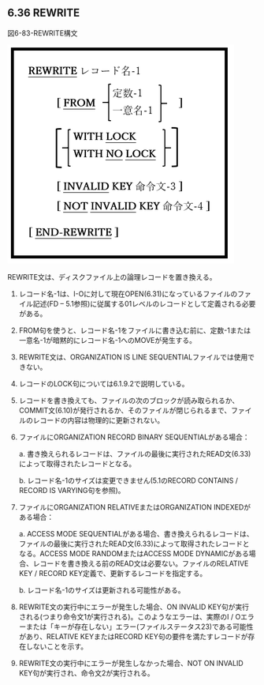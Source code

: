 ## 6.36 REWRITE

図6-83-REWRITE構文

![alt text](Image/6-83-Rewrite.png)

REWRITE文は、ディスクファイル上の論理レコードを置き換える。

1. レコード名-1は、I-Oに対して現在OPEN(6.31)になっているファイルのファイル記述(FD – 5.1参照)に従属する01レベルのレコードとして定義される必要がある。

2. FROM句を使うと、レコード名-1をファイルに書き込む前に、定数-1または一意名-1が暗黙的にレコード名-1へのMOVEが発生する。

3. REWRITE文は、ORGANIZATION IS LINE SEQUENTIALファイルでは使用できない。

4. レコードのLOCK句については6.1.9.2で説明している。

5. レコードを書き換えても、ファイルの次のブロックが読み取られるか、COMMIT文(6.10)が発行されるか、そのファイルが閉じられるまで、ファイルのレコードの内容は物理的に更新されない。

6. ファイルにORGANIZATION RECORD BINARY SEQUENTIALがある場合：

    a. 書き換えられるレコードは、ファイルの最後に実行されたREAD文(6.33)によって取得されたレコードとなる。
    
    b. レコード名-1のサイズは変更できません(5.1のRECORD CONTAINS / RECORD IS VARYING句を参照)。

7. ファイルにORGANIZATION RELATIVEまたはORGANIZATION INDEXEDがある場合：

    a. ACCESS MODE SEQUENTIALがある場合、書き換えられるレコードは、ファイルの最後に実行されたREAD文(6.33)によって取得されたレコードとなる。ACCESS MODE RANDOMまたはACCESS MODE DYNAMICがある場合、レコードを書き換える前のREAD文は必要ない。ファイルのRELATIVE KEY / RECORD KEY定義で、更新するレコードを指定する。

    b. レコード名-1のサイズは更新される可能性がある。

8. REWRITE文の実行中にエラーが発生した場合、ON INVALID KEY句が実行される(つまり命令文1が実行される)。このようなエラーは、実際のI / Oエラーまたは「キーが存在しない」エラー(ファイルステータス23)である可能性があり、RELATIVE KEYまたはRECORD KEY句の要件を満たすレコードが存在しないことを示す。

9. REWRITE文の実行中にエラーが発生しなかった場合、NOT ON INVALID KEY句が実行され、命令文2が実行される。

